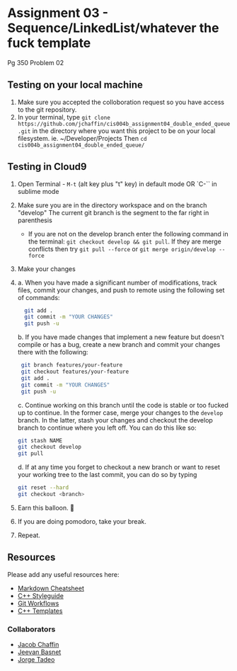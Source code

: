 # Assignment 03 - Sequence/LinkedList/whatever the fuck template

Pg 350 Problem 02

## Testing on your local machine
1. Make sure you accepted the colloboration request so you have access to the
   git repository.
2. In your terminal, type `git clone https://github.com/jchaffin/cis004b_assignment04_double_ended_queue.git`
   in the directory where you want this project to be on your local filesystem.
   ie. ~/Developer/Projects
   Then `cd cis004b_assignment04_double_ended_queue/`

## Testing in Cloud9
1.  Open Terminal - `M-t` (alt key plus "t" key) in default mode OR `C-`` in sublime mode
2. Make sure you are in the directory workspace and on the branch "develop"
   The current git branch is the segment to the far right in parenthesis
     - If you are not on the develop branch enter the following command
       in the terminal: `git checkout develop && git pull`. If they
       are merge conflicts then try `git pull --force` or `git merge origin/develop --force`
3. Make your changes
4.  a. When you have made a significant number of modifications,
      track files, commit your changes, and push to remote using the
      following set of commands:
      ```bash
        git add .
        git commit -m "YOUR CHANGES"
        git push -u
      ```
    b. If you have made changes that implement a new feature but doesn't compile
       or has a bug, create a new branch and commit your changes there with the
       following:
       ```bash
        git branch features/your-feature
        git checkout features/your-feature
        git add .
        git commit -m "YOUR CHANGES"
        git push -u
       ```

    c. Continue working on this branch until the code is stable or too fucked up
       to continue. In the former case, merge your changes to the `develop` branch.
       In the latter, stash your changes and checkout the develop branch to continue
       where you left off. You can do this like so:
       ```bash
       git stash NAME
       git checkout develop
       git pull
      ```

    d. If at any time you forget to checkout a new branch or want to reset your
       working tree to the last commit, you can do so by typing
       ```bash
       git reset --hard
       git checkout <branch>
      ```
5. Earn this balloon. 🎈
6. If you are doing pomodoro, take your break.
7. Repeat.


## Resources
Please add any useful resources here:
- [ Markdown Cheatsheet ](https://github.com/adam-p/markdown-here/wiki/Markdown-Cheatsheet)
- [ C++ Styleguide ](https://google.github.io/styleguide/cppguide.html)
- [Git Workflows](https://www.atlassian.com/git/tutorials/comparing-workflows)
- [C++ Templates](http://en.cppreference.com/w/cpp/language/templates)

### Collaborators
- [Jacob Chaffin](https://github.com/jchaffin/)
- [Jeevan Basnet](https://github.com/jeevan1133)
- [Jorge Tadeo](https://github.com/Getm0ney)